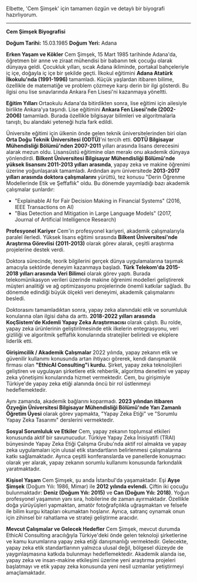 Elbette, 'Cem Şimşek' için tamamen özgün ve detaylı bir biyografi hazırlıyorum.

---

**Cem Şimşek Biyografisi**

**Doğum Tarihi:** 15.03.1985
**Doğum Yeri:** Adana

**Erken Yaşam ve Kökler**
Cem Şimşek, 15 Mart 1985 tarihinde Adana'da, öğretmen bir anne ve ziraat mühendisi bir babanın tek çocuğu olarak dünyaya geldi. Çocukluk yılları, sıcak Adana ikliminde, portakal bahçeleriyle iç içe, doğayla iç içe bir şekilde geçti. İlkokul eğitimini **Adana Atatürk İlkokulu'nda (1991-1996)** tamamladı. Küçük yaşlardan itibaren bilime, özellikle de matematiğe ve problem çözmeye karşı derin bir ilgi gösterdi. Bu ilgisi onu lise sınavlarında Ankara Fen Lisesi'ni kazanmaya yöneltti.

**Eğitim Yılları**
Ortaokulu Adana'da bitirdikten sonra, lise eğitimi için ailesiyle birlikte Ankara'ya taşındı. Lise eğitimini **Ankara Fen Lisesi'nde (2002-2006)** tamamladı. Burada özellikle bilgisayar bilimleri ve algoritmalarla tanıştı, bu alandaki yeteneği hızla fark edildi.

Üniversite eğitimi için ülkenin önde gelen teknik üniversitelerinden biri olan **Orta Doğu Teknik Üniversitesi (ODTÜ)**'ni tercih etti. **ODTÜ Bilgisayar Mühendisliği Bölümü'nden 2007-2011** yılları arasında lisans derecesini alarak mezun oldu. Lisansüstü eğitimine olan merakı onu akademik dünyaya yönlendirdi. **Bilkent Üniversitesi Bilgisayar Mühendisliği Bölümü'nde yüksek lisansını 2011-2013 yılları arasında**, yapay zeka ve makine öğrenimi üzerine yoğunlaşarak tamamladı. Ardından aynı üniversitede **2013-2017 yılları arasında doktora çalışmalarını** yürüttü, tez konusu "Derin Öğrenme Modellerinde Etik ve Şeffaflık" oldu. Bu dönemde yayımladığı bazı akademik çalışmalar şunlardır:
*   "Explainable AI for Fair Decision Making in Financial Systems" (2016, IEEE Transactions on AI)
*   "Bias Detection and Mitigation in Large Language Models" (2017, Journal of Artificial Intelligence Research)

**Profesyonel Kariyer**
Cem'in profesyonel kariyeri, akademik çalışmalarıyla paralel ilerledi. Yüksek lisans eğitimi sırasında **Bilkent Üniversitesi'nde Araştırma Görevlisi (2011-2013)** olarak görev alarak, çeşitli araştırma projelerine destek verdi.

Doktora sürecinde, teorik bilgilerini gerçek dünya uygulamalarına taşımak amacıyla sektörde deneyim kazanmaya başladı. **Türk Telekom'da 2015-2018 yılları arasında Veri Bilimci** olarak görev yaptı. Burada telekomünikasyon verileri üzerinde makine öğrenimi modelleri geliştirerek müşteri analitiği ve ağ optimizasyonu projelerinde önemli katkılar sağladı. Bu dönemde edindiği büyük ölçekli veri deneyimi, akademik çalışmalarını besledi.

Doktorasını tamamladıktan sonra, yapay zeka alanındaki etik ve sorumluluk konularına olan ilgisi daha da arttı. **2018-2022 yılları arasında KoçSistem'de Kıdemli Yapay Zeka Araştırmacısı** olarak çalıştı. Bu rolde, yapay zeka ürünlerinin geliştirilmesinde etik ilkelerin entegrasyonu, veri gizliliği ve algoritmik şeffaflık konularında stratejiler belirledi ve ekiplere liderlik etti.

**Girişimcilik / Akademik Çalışmalar**
2022 yılında, yapay zekanın etik ve güvenilir kullanımı konusunda artan ihtiyacı görerek, kendi danışmanlık firması olan **"EthicAI Consulting"i kurdu.** Şirket, yapay zeka teknolojileri geliştiren ve uygulayan şirketlere etik rehberlik, algoritma denetimi ve yapay zeka yönetişimi konularında hizmet vermektedir. Cem, bu girişimiyle Türkiye'de yapay zeka etiği alanında öncü bir rol üstlenmeyi hedeflemektedir.

Aynı zamanda, akademik bağlarını koparmadı. **2023 yılından itibaren Özyeğin Üniversitesi Bilgisayar Mühendisliği Bölümü'nde Yarı Zamanlı Öğretim Üyesi** olarak görev yapmakta, "Yapay Zeka Etiği" ve "Sorumlu Yapay Zeka Tasarımı" derslerini vermektedir.

**Sosyal Sorumluluk ve Etkiler**
Cem, yapay zekanın toplumsal etkileri konusunda aktif bir savunucudur. Türkiye Yapay Zeka İnisiyatifi (TRAI) bünyesinde Yapay Zeka Etiği Çalışma Grubu'nda aktif rol almakta ve yapay zeka uygulamaları için ulusal etik standartların belirlenmesi çalışmalarına katkı sağlamaktadır. Ayrıca çeşitli konferanslarda ve panellerde konuşmacı olarak yer alarak, yapay zekanın sorumlu kullanımı konusunda farkındalık yaratmaktadır.

**Kişisel Yaşam**
Cem Şimşek, şu anda İstanbul'da yaşamaktadır. Eşi **Ayşe Şimşek** (Doğum Yılı: 1986, Mimar) ile **2012 yılında evlendi.** Çiftin iki çocuğu bulunmaktadır: **Deniz (Doğum Yılı: 2015)** ve **Can (Doğum Yılı: 2018)**. Yoğun profesyonel yaşamının yanı sıra, hobilerine de zaman ayırmaktadır. Özellikle doğa yürüyüşleri yapmaktan, amatör fotoğrafçılıkla uğraşmaktan ve felsefe ile bilim kurgu kitapları okumaktan hoşlanır. Ayrıca, satranç oynamak onun için zihinsel bir rahatlama ve strateji geliştirme aracıdır.

**Mevcut Çalışmalar ve Gelecek Hedefler**
Cem Şimşek, mevcut durumda EthicAI Consulting aracılığıyla Türkiye'deki önde gelen teknoloji şirketlerine ve kamu kurumlarına yapay zeka etiği danışmanlığı vermektedir. Gelecekte, yapay zeka etik standartlarının yalnızca ulusal değil, bölgesel düzeyde de yaygınlaşmasına katkıda bulunmayı hedeflemektedir. Akademik alanda ise, yapay zeka ve insan-makine etkileşimi üzerine yeni araştırma projeleri başlatmayı ve etik yapay zeka konusunda yeni nesil uzmanlar yetiştirmeyi amaçlamaktadır.